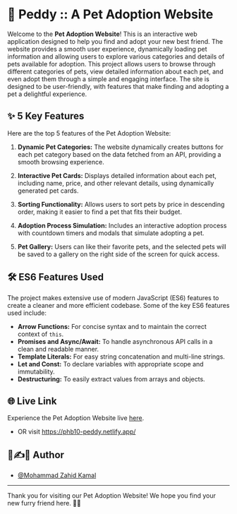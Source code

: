 # 🐾 Peddy :: A Pet Adoption Website

Welcome to the **Pet Adoption Website**! This is an interactive web application designed to help you find and adopt your new best friend. The website provides a smooth user experience, dynamically loading pet information and allowing users to explore various categories and details of pets available for adoption. This project allows users to browse through different categories of pets, view detailed information about each pet, and even adopt them through a simple and engaging interface. The site is designed to be user-friendly, with features that make finding and adopting a pet a delightful experience.

## ✨ 5 Key Features

Here are the top 5 features of the Pet Adoption Website:

1. **Dynamic Pet Categories:** The website dynamically creates buttons for each pet category based on the data fetched from an API, providing a smooth browsing experience.

2. **Interactive Pet Cards:** Displays detailed information about each pet, including name, price, and other relevant details, using dynamically generated pet cards.

3. **Sorting Functionality:** Allows users to sort pets by price in descending order, making it easier to find a pet that fits their budget.

4. **Adoption Process Simulation:** Includes an interactive adoption process with countdown timers and modals that simulate adopting a pet.

5. **Pet Gallery:** Users can like their favorite pets, and the selected pets will be saved to a gallery on the right side of the screen for quick access.

## 🛠️ ES6 Features Used

The project makes extensive use of modern JavaScript (ES6) features to create a cleaner and more efficient codebase. Some of the key ES6 features used include:

- **Arrow Functions:** For concise syntax and to maintain the correct context of `this`.
- **Promises and Async/Await:** To handle asynchronous API calls in a clean and readable manner.
- **Template Literals:** For easy string concatenation and multi-line strings.
- **Let and Const:** To declare variables with appropriate scope and immutability.
- **Destructuring:** To easily extract values from arrays and objects.

## 🌐 Live Link

Experience the Pet Adoption Website live [here](https://phb10-peddy.netlify.app/).
- OR visit https://phb10-peddy.netlify.app/ 

## 👤✍️📝 Author

- [@Mohammad Zahid Kamal](https://github.com/MZahidKamal)

---

Thank you for visiting our Pet Adoption Website! We hope you find your new furry friend here. 🐶🐱

